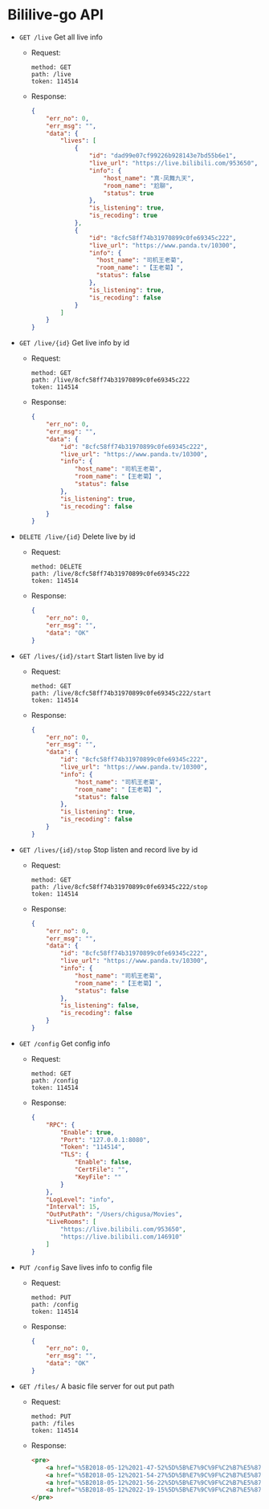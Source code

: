 # Bililive-go API


* `GET /live` Get all live info 
    - Request:  
        ```text
        method: GET
        path: /live
        token: 114514
        ```
    - Response:   
        ```json
        {
            "err_no": 0,
            "err_msg": "",
            "data": {
                "lives": [
                    {
                        "id": "dad99e07cf99226b928143e7bd55b6e1",
                        "live_url": "https://live.bilibili.com/953650",
                        "info": {
                            "host_name": "真·凤舞九天",
                            "room_name": "尬聊",
                            "status": true
                        },
                        "is_listening": true,
                        "is_recoding": true
                    },
                    {
                        "id": "8cfc58ff74b31970899c0fe69345c222",
                        "live_url": "https://www.panda.tv/10300",
                        "info": {
                          "host_name": "司机王老菊",
                          "room_name": "【王老菊】",
                          "status": false
                        },
                        "is_listening": true,
                        "is_recoding": false
                    }
                ]
            }
        }
        ```
        
* `GET /live/{id}` Get live info by id
    - Request:  
        ```text
        method: GET
        path: /live/8cfc58ff74b31970899c0fe69345c222
        token: 114514
        ```
    - Response:
        ```json
        {
            "err_no": 0,
            "err_msg": "",
            "data": {
                "id": "8cfc58ff74b31970899c0fe69345c222",
                "live_url": "https://www.panda.tv/10300",
                "info": {
                    "host_name": "司机王老菊",
                    "room_name": "【王老菊】",
                    "status": false
                },
                "is_listening": true,
                "is_recoding": false
            }
        }
        ```
        
* `DELETE /live/{id}` Delete live by id
    - Request:  
        ```text
        method: DELETE
        path: /live/8cfc58ff74b31970899c0fe69345c222
        token: 114514
        ```
    - Response:
        ```json
        {
            "err_no": 0,
            "err_msg": "",
            "data": "OK"
        }
        ```

* `GET /lives/{id}/start` Start listen live by id
    - Request:  
        ```text
        method: GET
        path: /live/8cfc58ff74b31970899c0fe69345c222/start
        token: 114514
        ```
    - Response:
        ```json
        {
            "err_no": 0,
            "err_msg": "",
            "data": {
                "id": "8cfc58ff74b31970899c0fe69345c222",
                "live_url": "https://www.panda.tv/10300",
                "info": {
                    "host_name": "司机王老菊",
                    "room_name": "【王老菊】",
                    "status": false
                },
                "is_listening": true,
                "is_recoding": false
            }
        }
        ```
        
* `GET /lives/{id}/stop` Stop listen and record live by id
    - Request:  
        ```text
        method: GET
        path: /live/8cfc58ff74b31970899c0fe69345c222/stop
        token: 114514
        ```
    - Response:
        ```json
        {
            "err_no": 0,
            "err_msg": "",
            "data": {
                "id": "8cfc58ff74b31970899c0fe69345c222",
                "live_url": "https://www.panda.tv/10300",
                "info": {
                    "host_name": "司机王老菊",
                    "room_name": "【王老菊】",
                    "status": false
                },
                "is_listening": false,
                "is_recoding": false
            }
        }
        ```
        
* `GET /config` Get config info
    - Request:  
        ```text
        method: GET
        path: /config
        token: 114514
        ```
    - Response:
        ```json
        {
            "RPC": {
                "Enable": true,
                "Port": "127.0.0.1:8080",
                "Token": "114514",
                "TLS": {
                    "Enable": false,
                    "CertFile": "",
                    "KeyFile": ""
                }
            },
            "LogLevel": "info",
            "Interval": 15,
            "OutPutPath": "/Users/chigusa/Movies",
            "LiveRooms": [
                "https://live.bilibili.com/953650",
                "https://live.bilibili.com/146910"
            ]
        }
        ```
        
* `PUT /config` Save lives info to config file
    - Request:  
        ```text
        method: PUT
        path: /config
        token: 114514
        ```
    - Response:
        ```json
        {
            "err_no": 0,
            "err_msg": "",
            "data": "OK"
        }
        ```

* `GET /files/` A basic file server for out put path
    - Request:  
        ```text
        method: PUT
        path: /files
        token: 114514
        ```
    - Response:
        ```html
        <pre>
            <a href="%5B2018-05-12%2021-47-52%5D%5B%E7%9C%9F%C2%B7%E5%87%A4%E8%88%9E%E4%B9%9D%E5%A4%A9%5D%5B%E5%B0%AC%E8%81%8A%5D.flv">[2018-05-12 21-47-52][真·凤舞九天][尬聊].flv</a>
            <a href="%5B2018-05-12%2021-54-27%5D%5B%E7%9C%9F%C2%B7%E5%87%A4%E8%88%9E%E4%B9%9D%E5%A4%A9%5D%5B%E5%B0%AC%E8%81%8A%5D.flv">[2018-05-12 21-54-27][真·凤舞九天][尬聊].flv</a>
            <a href="%5B2018-05-12%2021-56-22%5D%5B%E7%9C%9F%C2%B7%E5%87%A4%E8%88%9E%E4%B9%9D%E5%A4%A9%5D%5B%E5%B0%AC%E8%81%8A%5D.flv">[2018-05-12 21-56-22][真·凤舞九天][尬聊].flv</a>
            <a href="%5B2018-05-12%2022-19-15%5D%5B%E7%9C%9F%C2%B7%E5%87%A4%E8%88%9E%E4%B9%9D%E5%A4%A9%5D%5B%E5%B0%AC%E8%81%8A%5D.flv">[2018-05-12 22-19-15][真·凤舞九天][尬聊].flv</a>
        </pre>
        ```
